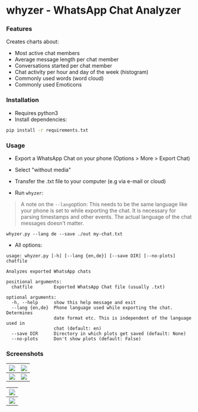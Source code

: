# whyzer - WhatsApp Chat Analyzer

### Features
Creates charts about:
* Most active chat members
* Average message length per chat member
* Conversations started per chat member
* Chat activity per hour and day of the week (histogram)
* Commonly used words (word cloud)
* Commonly used Emoticons

### Installation
* Requires python3
* Install dependencies:

```bash
pip install -r requirements.txt
```

### Usage
* Export a WhatsApp Chat on your phone (Options > More > Export Chat)

* Select "without media"

* Transfer the .txt file to your computer (e.g via e-mail or cloud)

* Run `whyzer`:

> A note on the `--lang`option:
> This needs to be the same language like your phone is set to while exporting the chat.
> It is necessary for parsing timestamps and other events.
> The actual language of the chat messages doesn't matter.
```
whyzer.py --lang de --save ./out my-chat.txt
```

* All options:
```
usage: whyzer.py [-h] [--lang {en,de}] [--save DIR] [--no-plots] chatfile

Analyzes exported WhatsApp chats

positional arguments:
  chatfile        Exported WhatsApp Chat file (usually .txt)

optional arguments:
  -h, --help      show this help message and exit
  --lang {en,de}  Phone language used while exporting the chat. Determines
                  date format etc. This is independent of the language used in
                  chat (default: en)
  --save DIR      Directory in which plots get saved (default: None)
  --no-plots      Don't show plots (default: False)

```

### Screenshots

| ![](https://i.imgur.com/SXFKU8g.png) | ![](https://i.imgur.com/ipfT6B8.png) |
| ------------------------------------ | ------------------------------------ |
| ![](https://i.imgur.com/di1KPFD.png) | ![](https://i.imgur.com/ywuKQZZ.png) |

|  ![](https://i.imgur.com/epMtkh5.png)    |
| ---- |
|   ![](https://i.imgur.com/rHfDWoo.png)   |



